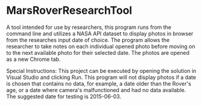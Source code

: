 # MarsRoverResearchTool

A tool intended for use by researchers, this program runs from the command line and utilizes a NASA API dataset to display photos in browser from the researches input date of choice. The program allows the researcher to take notes on each individual opened photo before moving on to the next available photo for their selected date. The photos are opened as a new Chrome tab. 

Special Instructions: This project can be executed by opening the solution in Visual Studio and clicking Run. This program will not display photos if a date is chosen that contains no data, for example, a date older than the Rover's age, or a date where camera's malfunctioned and had no data available. The suggested date for testing is 2015-06-03.
